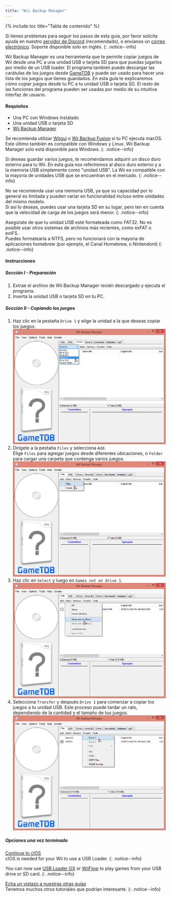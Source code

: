 ```yaml
---
title: "Wii Backup Manager"
---
```


{% include toc title="Tabla de contenido" %}

Si tienes problemas para seguir los pasos de esta guía, por favor solicita ayuda en nuestro [servidor de Discord](https://discord.gg/rc24) (recomendado), o envíanos un [correo electrónico](mailto:support@riiconnect24.net). Soporte disponible solo en inglés.
{: .notice--info}

Wii Backup Manager es una herramienta que te permite copiar juegos de Wii desde una PC a una unidad USB o tarjeta SD para que puedas jugarlos por medio de un USB loader. El programa también puede descargar las carátulas de los juegos desde [GameTDB](https://gametdb.com/) y puede ser usado para hacer una lista de los juegos que tienes guardados. En esta guía te explicaremos cómo copiar juegos desde tu PC a tu unidad USB o tarjeta SD. El resto de las funciones del programa pueden ser usadas por medio de su intuitiva interfaz de usuario.
#### Requisitos

* Una PC con Windows instalado
* Una unidad USB o tarjeta SD
* [Wii Backup Manager](https://static.wiidatabase.de/Wii-Backup-Manager.zip)


Se recomienda utilizar [Witgui](https://desairem.com/wordpress/category/witgui-download/) o [Wii Backup Fusion](https://github.com/larsenv/Wii-Backup-Fusion) si tu PC ejecuta macOS. Este último también es compatible con Windows y Linux. Wii Backup Manager solo está disponible para Windows.
{: .notice--info}

Si deseas guardar varios juegos, te recomendamos adquirir un disco duro externo para tu Wii. En esta guía nos referiremos al disco duro externo y a la memoria USB simplemente como "unidad USB". La Wii es compatible con la mayoría de unidades USB que se encuentran en el mercado.
{: .notice--info}

No se recomienda usar una memoria USB, ya que su capacidad por lo general es limitada y pueden variar en funcionalidad incluso entre unidades del mismo modelo. <br> Si así lo deseas, puedes usar una tarjeta SD en su lugar, pero ten en cuenta que la velocidad de carga de los juegos será menor.
{: .notice--info}

Asegúrate de que tu unidad USB esté formateada como FAT32. No es posible usar otros sistemas de archivos más recientes, como exFAT o extFS. <br> Puedes formatearla a NTFS, pero no funcionará con la mayoría de aplicaciones homebrew (por ejemplo, el Canal Homebrew, o Nintendont)
{: .notice--info}

#### Instrucciones

##### Sección I - Preparación

1. Extrae el archivo de Wii Backup Manager recién descargado y ejecuta el programa.
1. Inserta la unidad USB o tarjeta SD en tu PC.

##### Sección II - Copiando los juegos

1. Haz clic en la pestaña `Drive 1` y elige la unidad a la que deseas copiar los juegos. ![Select drive](/images/WBM/select_drive.png)
1. Dirígete a la pestaña `Files` y selecciona `Add`. <br> Elige `Files` para agregar juegos desde diferentes ubicaciones, o `Folder` para cargar una carpeta que contenga varios juegos. ![Select games](/images/WBM/select_games.png)
1. Haz clic en `Select` y luego en `Games not on drive 1`. ![Highlight games](/images/WBM/select_games2.png)
1. Selecciona `Transfer` y después `Drive 1` para comenzar a copiar los juegos a tu unidad USB. Este proceso puede tardar un rato, dependiendo de la cantidad y el tamaño de tus juegos. ![Transfer games](/images/WBM/transfer_todrive.png)

##### Opciones una vez terminado

[Continue to cIOS](cios)<br> cIOS is needed for your Wii to use a USB Loader.
{: .notice--info}

You can now use [USB Loader GX](usbloadergx) or [WiiFlow](wiiflow) to play games from your USB drive or SD card.
{: .notice--info}

[Echa un vistazo a nuestras otras guías](site-navigation)<br> Tenemos muchos otros tutoriales que podrían interesarte.
{: .notice--info}
